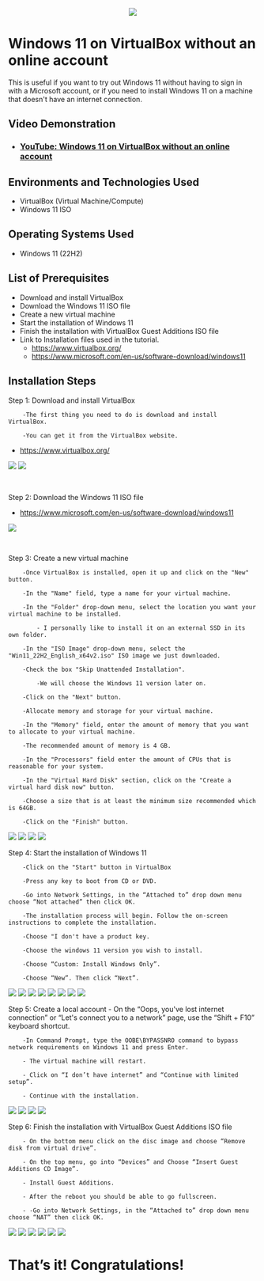 <p align="center">
<img src="https://i.imgur.com/1DzaLJx.jpg"/>
</p>

<h1>Windows 11 on VirtualBox without an online account</h1>
This is useful if you want to try out Windows 11 without having to sign in with a Microsoft account,
or if you need to install Windows 11 on a machine that doesn't have an internet connection.<br />


<h2>Video Demonstration</h2>

- ### [YouTube: Windows 11 on VirtualBox without an online account](https://youtu.be/_16wpQ-Guog)

<h2>Environments and Technologies Used</h2>

- VirtualBox (Virtual Machine/Compute)
- Windows 11 ISO

<h2>Operating Systems Used </h2>

- Windows 11</b> (22H2)

<h2>List of Prerequisites</h2>

- Download and install VirtualBox
- Download the Windows 11 ISO file
- Create a new virtual machine
- Start the installation of Windows 11
- Finish the installation with VirtualBox Guest Additions ISO file
- Link to Installation files used in the tutorial. 
	- https://www.virtualbox.org/
	- https://www.microsoft.com/en-us/software-download/windows11
		
		
<h2>Installation Steps</h2>


<p>
Step 1: Download and install VirtualBox
	
		-The first thing you need to do is download and install VirtualBox. 
		
		-You can get it from the VirtualBox website. 
	
- https://www.virtualbox.org/
</p>
<p>
<img src="https://i.imgur.com/wDELCwD.png"/>
<img src="https://i.imgur.com/S1zAZN8.png"/>

</p>
<br />


<p>
Step 2: Download the Windows 11 ISO file

- https://www.microsoft.com/en-us/software-download/windows11

</p>
<p>
<img src="https://i.imgur.com/UVCDudX.png" />
</p>
<br />


<p>
Step 3: Create a new virtual machine
	
		-Once VirtualBox is installed, open it up and click on the "New" button.
	
		-In the "Name" field, type a name for your virtual machine. 
	
		-In the "Folder" drop-down menu, select the location you want your virtual machine to be installed.
	
			- I personally like to install it on an external SSD in its own folder.
	
		-In the "ISO Image" drop-down menu, select the "Win11_22H2_English_x64v2.iso" ISO image we just downloaded.
	
		-Check the box "Skip Unattended Installation".
	
			-We will choose the Windows 11 version later on.
	
		-Click on the "Next" button.
	
		-Allocate memory and storage for your virtual machine.
	
		-In the "Memory" field, enter the amount of memory that you want to allocate to your virtual machine. 
	
		-The recommended amount of memory is 4 GB.
	
		-In the "Processors" field enter the amount of CPUs that is reasonable for your system.
	
		-In the "Virtual Hard Disk" section, click on the "Create a virtual hard disk now" button. 
	
		-Choose a size that is at least the minimum size recommended which is 64GB.
	
		-Click on the "Finish" button.

</p>
<img src="https://i.imgur.com/bW0bN62.png" />
<img src="https://i.imgur.com/FxdQ758.png" />
<img src="https://i.imgur.com/fvbT3b7.png" />
<img src="https://i.imgur.com/7gPS9C3.png" />
<br />


<p>
Step 4: Start the installation of Windows 11
	
		-Click on the "Start" button in VirtualBox
	
		-Press any key to boot from CD or DVD.
	
		-Go into Network Settings, in the “Attached to” drop down menu choose “Not attached” then click OK.
	
		-The installation process will begin. Follow the on-screen instructions to complete the installation.
	
		-Choose "I don't have a product key.
	
		-Choose the windows 11 version you wish to install.
	
		-Choose “Custom: Install Windows Only”.
	
		-Choose “New”. Then click “Next”.
	
</p>
<img src="https://i.imgur.com/9UHX0yv.png" />
<img src="https://i.imgur.com/TvjuEF3.png" />
<img src="https://i.imgur.com/MIr9UIn.png" />
<img src="https://i.imgur.com/Efb8DKo.png" />
<img src="https://i.imgur.com/kosiSVo.png" />
<img src="https://i.imgur.com/kosOpQg.png" />
<img src="https://i.imgur.com/i9quBVr.png" />
<img src="https://i.imgur.com/qJ1F3cz.png" />
<br />

<p>
Step 5: Create a local account
		- On the “Oops, you've lost internet connection” or “Let's connect you to a network” page, 
use the “Shift + F10” keyboard shortcut. 
	
		-In Command Prompt, type the OOBE\BYPASSNRO command to bypass network requirements on Windows 11 and press Enter.

		- The virtual machine will restart.
	
		- Click on “I don’t have internet” and “Continue with limited setup”.
	
		- Continue with the installation.
</p>
<img src="https://i.imgur.com/J0p6ATc.png" />
<img src="https://i.imgur.com/uGTdsJo.png" />
<img src="https://i.imgur.com/mDsbbXc.png" />
<img src="https://i.imgur.com/c9mIVJC.png" />
<br />

<p>
Step 6: Finish the installation with VirtualBox Guest Additions ISO file
	
		- On the bottom menu click on the disc image and choose “Remove disk from virtual drive”.
	
		- On the top menu, go into “Devices” and Choose “Insert Guest Additions CD Image”.
	
		- Install Guest Additions.
	
		- After the reboot you should be able to go fullscreen.
	
		- -Go into Network Settings, in the “Attached to” drop down menu choose “NAT” then click OK.
<p>
<img src="https://i.imgur.com/8RmHadM.png" />
<img src="https://i.imgur.com/91UQsv4.png" />
<img src="https://i.imgur.com/sYMrgdD.png" />
<img src="https://i.imgur.com/Hh3W7wA.png" />
<img src="https://i.imgur.com/q5PHFPb.png" />
<img src="https://i.imgur.com/1DzaLJx.jpg" />

<h1>That’s it! Congratulations!</h1>

</p>
<br />


